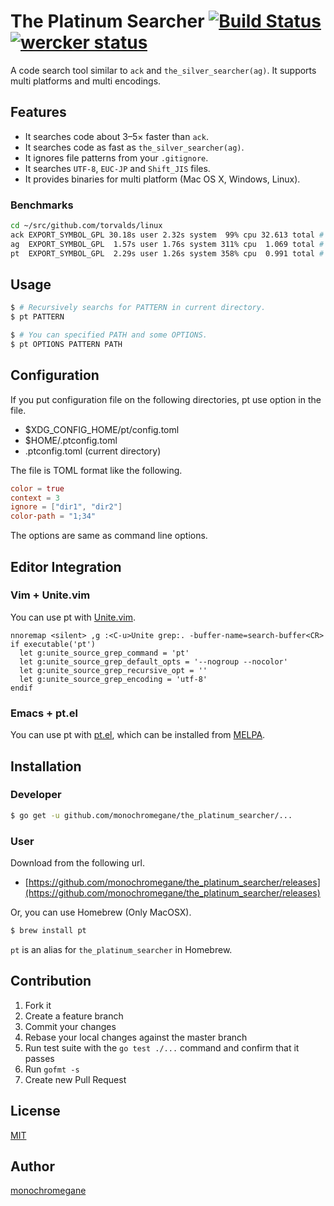 # The Platinum Searcher [![Build Status](https://travis-ci.org/monochromegane/the_platinum_searcher.svg?branch=master)](https://travis-ci.org/monochromegane/the_platinum_searcher) [![wercker status](https://app.wercker.com/status/59ef90ac217537abc0994546958037f3/s/master "wercker status")](https://app.wercker.com/project/bykey/59ef90ac217537abc0994546958037f3)

A code search tool similar to `ack` and `the_silver_searcher(ag)`. It supports multi platforms and multi encodings.

## Features

- It searches code about 3–5× faster than `ack`.
- It searches code as fast as `the_silver_searcher(ag)`.
- It ignores file patterns from your `.gitignore`.
- It searches `UTF-8`, `EUC-JP` and `Shift_JIS` files.
- It provides binaries for multi platform (Mac OS X, Windows, Linux).

### Benchmarks

```sh
cd ~/src/github.com/torvalds/linux
ack EXPORT_SYMBOL_GPL 30.18s user 2.32s system  99% cpu 32.613 total # ack
ag  EXPORT_SYMBOL_GPL  1.57s user 1.76s system 311% cpu  1.069 total # ag: It's faster than ack.
pt  EXPORT_SYMBOL_GPL  2.29s user 1.26s system 358% cpu  0.991 total # pt: It's faster than ag!!
```

## Usage

```sh
$ # Recursively searchs for PATTERN in current directory.
$ pt PATTERN

$ # You can specified PATH and some OPTIONS.
$ pt OPTIONS PATTERN PATH
```

## Configuration

If you put configuration file on the following directories, pt use option in the file.

- $XDG\_CONFIG\_HOME/pt/config.toml
- $HOME/.ptconfig.toml
- .ptconfig.toml (current directory)

The file is TOML format like the following.

```toml
color = true
context = 3
ignore = ["dir1", "dir2"]
color-path = "1;34"
```

The options are same as command line options.

## Editor Integration

### Vim + Unite.vim

You can use pt with [Unite.vim](https://github.com/Shougo/unite.vim).

```vim
nnoremap <silent> ,g :<C-u>Unite grep:. -buffer-name=search-buffer<CR>
if executable('pt')
  let g:unite_source_grep_command = 'pt'
  let g:unite_source_grep_default_opts = '--nogroup --nocolor'
  let g:unite_source_grep_recursive_opt = ''
  let g:unite_source_grep_encoding = 'utf-8'
endif
```

### Emacs + pt.el

You can use pt with [pt.el](https://github.com/bling/pt.el), which can be installed from [MELPA](http://melpa.milkbox.net/).

## Installation

### Developer

```sh
$ go get -u github.com/monochromegane/the_platinum_searcher/...
```

### User

Download from the following url.

- [https://github.com/monochromegane/the_platinum_searcher/releases](https://github.com/monochromegane/the_platinum_searcher/releases)

Or, you can use Homebrew (Only MacOSX).

```sh
$ brew install pt
```

`pt` is an alias for `the_platinum_searcher` in Homebrew.

## Contribution

1. Fork it
2. Create a feature branch
3. Commit your changes
4. Rebase your local changes against the master branch
5. Run test suite with the `go test ./...` command and confirm that it passes
6. Run `gofmt -s`
7. Create new Pull Request

## License

[MIT](https://github.com/monochromegane/the_platinum_searcher/blob/master/LICENSE)

## Author

[monochromegane](https://github.com/monochromegane)

